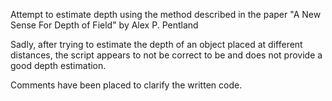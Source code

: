 Attempt to estimate depth using the method described in the paper "A New Sense For Depth of Field" by Alex P. Pentland

Sadly, after trying to estimate the depth of an object placed at different distances, the script appears to not be correct to be and does not provide a good depth estimation.

Comments have been placed to clarify the written code.